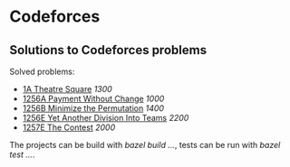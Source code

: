 # Codeforces
## Solutions to Codeforces problems

Solved problems:

* [1A Theatre Square](https://codeforces.com/problemset/problem/1/A) *1300*
* [1256A Payment Without Change](https://codeforces.com/problemset/problem/1256/A) *1000*
* [1256B Minimize the Permutation](https://codeforces.com/problemset/problem/1256/B) *1400*
* [1256E Yet Another Division Into Teams](https://codeforces.com/problemset/problem/1256/E) *2200*
* [1257E The Contest](https://codeforces.com/problemset/problem/1257/E) *2000*

The projects can be build with *bazel build ...*, tests can be run with *bazel test ...*.